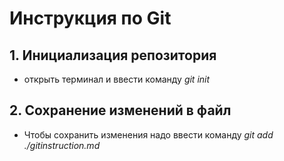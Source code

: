 # Инструкция по Git
## 1. Инициализация репозитория
* открыть терминал и ввести команду *git init*
## 2. Сохранение изменений в файл
* Чтобы сохранить изменения надо ввести команду *git add ./gitinstruction.md*
